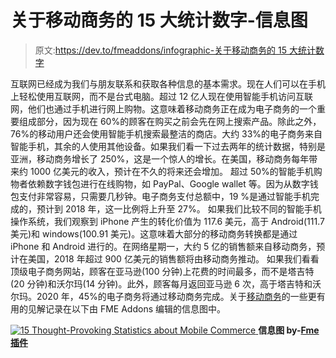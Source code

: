 # 关于移动商务的 15 大统计数字-信息图

> 原文:[https://dev.to/fmeaddons/infographic-关于移动商务的 15 大统计数字](https://dev.to/fmeaddons/infographic---top-15-stats-and-figures-regarding-mobile-commerce)

互联网已经成为我们与朋友联系和获取各种信息的基本需求。现在人们可以在手机上轻松使用互联网，而不是台式电脑。超过 12 亿人现在使用智能手机访问互联网，他们也通过手机进行网上购物。这意味着移动商务正在成为电子商务的一个重要组成部分，因为现在 60%的顾客在购买之前会先在网上搜索产品。除此之外，76%的移动用户还会使用智能手机搜索最整洁的商店。大约 33%的电子商务来自智能手机，其余的人使用其他设备。如果我们看一下过去两年的统计数据，特别是亚洲，移动商务增长了 250%，这是一个惊人的增长。在美国，移动商务每年带来约 1000 亿美元的收入，预计在不久的将来还会增加。
超过 50%的智能手机购物者依赖数字钱包进行在线购物，如 PayPal、Google wallet 等。因为从数字钱包支付非常容易，只需要几秒钟。电子商务支付总额中，19 %是通过智能手机完成的，预计到 2018 年，这一比例将上升至 27%。
如果我们比较不同的智能手机操作系统，我们观察到 iPhone 产生的转化价值为 117.6 美元，高于 Android(111.7 美元)和 windows(100.91 美元)。这意味着大部分的移动商务转换都是通过 iPhone 和 Android 进行的。在网络星期一，大约 5 亿的销售额来自移动商务，预计在美国，2018 年超过 900 亿美元的销售额将由移动商务推动。
如果我们看看顶级电子商务网站，顾客在亚马逊(100 分钟)上花费的时间最多，而不是塔吉特(20 分钟)和沃尔玛(14 分钟)。此外，顾客每月返回亚马逊 6 次，高于塔吉特和沃尔玛。2020 年，45%的电子商务将通过移动商务完成。关于[移动商务](https://www.fmeaddons.com/blog/15-thought-provoking-statistics-mobile-commerce-infographic)的一些更有用的见解记录在以下由 FME Addons 编辑的信息图中。

[![15 Thought-Provoking Statistics about Mobile Commerce](../Images/e2a93f5221734504cd0a8171a906fed9.png) ](https://www.fmeaddons.com/fmeaddons_blog/wp-content/uploads/2017/07/15-Thought-Provoking-Statistics-about-Mobile-Commerce.jpg) **信息图 by-[Fme 插件](http://www.fmeaddons.com/)**